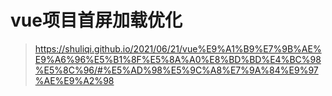 # vue项目首屏加载优化
> https://shuliqi.github.io/2021/06/21/vue%E9%A1%B9%E7%9B%AE%E9%A6%96%E5%B1%8F%E5%8A%A0%E8%BD%BD%E4%BC%98%E5%8C%96/#%E5%AD%98%E5%9C%A8%E7%9A%84%E9%97%AE%E9%A2%98